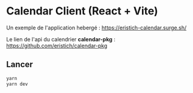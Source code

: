 # Calendar Client (React + Vite)

Un exemple de l'application hebergé : https://eristich-calendar.surge.sh/

Le lien de l'api du calendrier **calendar-pkg** : https://github.com/eristich/calendar-pkg

## Lancer

```sh
yarn
yarn dev
```
